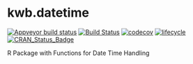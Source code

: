 # kwb.datetime

[![Appveyor build status](https://ci.appveyor.com/api/projects/status/eby9o2bq57y9g0x9/branch/master?svg=true)](https://ci.appveyor.com/project/KWB-R/kwb-datetime/branch/master)
[![Build Status](https://travis-ci.org/KWB-R/kwb.datetime.svg?branch=master)](https://travis-ci.org/KWB-R/kwb.datetime)
[![codecov](https://codecov.io/github/KWB-R/kwb.datetime/branch/master/graphs/badge.svg)](https://codecov.io/github/KWB-R/kwb.datetime)
[![lifecycle](https://img.shields.io/badge/lifecycle-stable-brightgreen.svg)](https://www.tidyverse.org/lifecycle/#stable)
[![CRAN_Status_Badge](http://www.r-pkg.org/badges/version/kwb.datetime)](http://cran.r-project.org/package=kwb.datetime)

R Package with Functions for Date Time Handling
